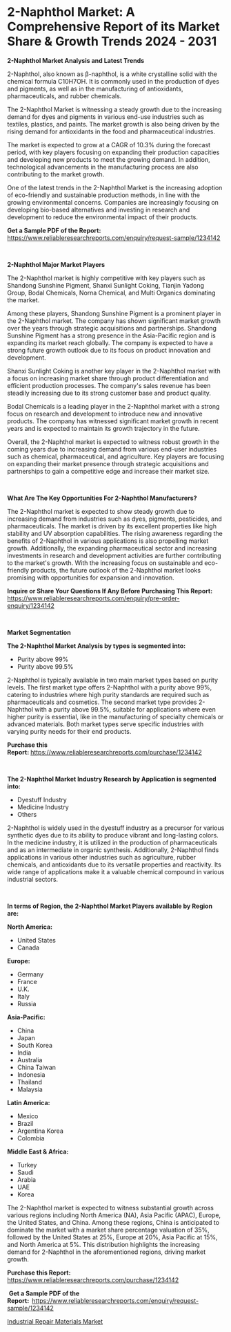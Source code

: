 <p><h1>2-Naphthol Market: A Comprehensive Report of its Market Share & Growth Trends 2024 - 2031</h1></p><p><strong>2-Naphthol Market Analysis and Latest Trends</strong></p>
<p><p>2-Naphthol, also known as β-naphthol, is a white crystalline solid with the chemical formula C10H7OH. It is commonly used in the production of dyes and pigments, as well as in the manufacturing of antioxidants, pharmaceuticals, and rubber chemicals.</p><p>The 2-Naphthol Market is witnessing a steady growth due to the increasing demand for dyes and pigments in various end-use industries such as textiles, plastics, and paints. The market growth is also being driven by the rising demand for antioxidants in the food and pharmaceutical industries.</p><p>The market is expected to grow at a CAGR of 10.3% during the forecast period, with key players focusing on expanding their production capacities and developing new products to meet the growing demand. In addition, technological advancements in the manufacturing process are also contributing to the market growth.</p><p>One of the latest trends in the 2-Naphthol Market is the increasing adoption of eco-friendly and sustainable production methods, in line with the growing environmental concerns. Companies are increasingly focusing on developing bio-based alternatives and investing in research and development to reduce the environmental impact of their products.</p></p>
<p><strong>Get a Sample PDF of the Report:&nbsp;</strong> <a href="https://www.reliableresearchreports.com/enquiry/request-sample/1234142">https://www.reliableresearchreports.com/enquiry/request-sample/1234142</a></p>
<p>&nbsp;</p>
<p><strong>2-Naphthol Major Market Players</strong></p>
<p><p>The 2-Naphthol market is highly competitive with key players such as Shandong Sunshine Pigment, Shanxi Sunlight Coking, Tianjin Yadong Group, Bodal Chemicals, Norna Chemical, and Multi Organics dominating the market.</p><p>Among these players, Shandong Sunshine Pigment is a prominent player in the 2-Naphthol market. The company has shown significant market growth over the years through strategic acquisitions and partnerships. Shandong Sunshine Pigment has a strong presence in the Asia-Pacific region and is expanding its market reach globally. The company is expected to have a strong future growth outlook due to its focus on product innovation and development.</p><p>Shanxi Sunlight Coking is another key player in the 2-Naphthol market with a focus on increasing market share through product differentiation and efficient production processes. The company's sales revenue has been steadily increasing due to its strong customer base and product quality.</p><p>Bodal Chemicals is a leading player in the 2-Naphthol market with a strong focus on research and development to introduce new and innovative products. The company has witnessed significant market growth in recent years and is expected to maintain its growth trajectory in the future.</p><p>Overall, the 2-Naphthol market is expected to witness robust growth in the coming years due to increasing demand from various end-user industries such as chemical, pharmaceutical, and agriculture. Key players are focusing on expanding their market presence through strategic acquisitions and partnerships to gain a competitive edge and increase their market size.</p></p>
<p>&nbsp;</p>
<p><strong>What Are The Key Opportunities For 2-Naphthol Manufacturers?</strong></p>
<p><p>The 2-Naphthol market is expected to show steady growth due to increasing demand from industries such as dyes, pigments, pesticides, and pharmaceuticals. The market is driven by its excellent properties like high stability and UV absorption capabilities. The rising awareness regarding the benefits of 2-Naphthol in various applications is also propelling market growth. Additionally, the expanding pharmaceutical sector and increasing investments in research and development activities are further contributing to the market's growth. With the increasing focus on sustainable and eco-friendly products, the future outlook of the 2-Naphthol market looks promising with opportunities for expansion and innovation.</p></p>
<p><strong>Inquire or Share Your Questions If Any Before Purchasing This Report:</strong> <a href="https://www.reliableresearchreports.com/enquiry/pre-order-enquiry/1234142">https://www.reliableresearchreports.com/enquiry/pre-order-enquiry/1234142</a></p>
<p>&nbsp;</p>
<p><strong>Market Segmentation</strong></p>
<p><strong>The 2-Naphthol Market Analysis by types is segmented into:</strong></p>
<p><ul><li>Purity above 99%</li><li>Purity above 99.5%</li></ul></p>
<p><p>2-Naphthol is typically available in two main market types based on purity levels. The first market type offers 2-Naphthol with a purity above 99%, catering to industries where high purity standards are required such as pharmaceuticals and cosmetics. The second market type provides 2-Naphthol with a purity above 99.5%, suitable for applications where even higher purity is essential, like in the manufacturing of specialty chemicals or advanced materials. Both market types serve specific industries with varying purity needs for their end products.</p></p>
<p><strong>Purchase this Report:&nbsp;</strong><a href="https://www.reliableresearchreports.com/purchase/1234142">https://www.reliableresearchreports.com/purchase/1234142</a></p>
<p>&nbsp;</p>
<p><strong>The 2-Naphthol Market Industry Research by Application is segmented into:</strong></p>
<p><ul><li>Dyestuff Industry</li><li>Medicine Industry</li><li>Others</li></ul></p>
<p><p>2-Naphthol is widely used in the dyestuff industry as a precursor for various synthetic dyes due to its ability to produce vibrant and long-lasting colors. In the medicine industry, it is utilized in the production of pharmaceuticals and as an intermediate in organic synthesis. Additionally, 2-Naphthol finds applications in various other industries such as agriculture, rubber chemicals, and antioxidants due to its versatile properties and reactivity. Its wide range of applications make it a valuable chemical compound in various industrial sectors.</p></p>
<p>&nbsp;</p>
<p><strong>In terms of Region, the 2-Naphthol Market Players available by Region are:</strong></p>
<p>
    <p> <strong> North America: </strong>
        <ul>
            <li>United States</li>
            <li>Canada</li>
        </ul>
        </p> 
    <p> <strong> Europe: </strong>
        <ul>
            <li>Germany</li>
            <li>France</li>
            <li>U.K.</li>
            <li>Italy</li>
            <li>Russia</li>
        </ul>
        </p> 
    <p> <strong> Asia-Pacific: </strong>
        <ul>
            <li>China</li>
            <li>Japan</li>
            <li>South Korea</li>
            <li>India</li>
            <li>Australia</li>
            <li>China Taiwan</li>
            <li>Indonesia</li>
            <li>Thailand</li>
            <li>Malaysia</li>
        </ul>
        </p> 
    <p> <strong> Latin America: </strong>
        <ul>
            <li>Mexico</li>
            <li>Brazil</li>
            <li>Argentina Korea</li>
            <li>Colombia</li>
        </ul>
        </p> 
    <p> <strong> Middle East & Africa: </strong>
        <ul>
            <li>Turkey</li>
            <li>Saudi</li>
            <li>Arabia</li>
            <li>UAE</li>
            <li>Korea</li>
        </ul>
    </p>
    </p>
<p><p>The 2-Naphthol market is expected to witness substantial growth across various regions including North America (NA), Asia Pacific (APAC), Europe, the United States, and China. Among these regions, China is anticipated to dominate the market with a market share percentage valuation of 35%, followed by the United States at 25%, Europe at 20%, Asia Pacific at 15%, and North America at 5%. This distribution highlights the increasing demand for 2-Naphthol in the aforementioned regions, driving market growth.</p></p>
<p><strong>Purchase this Report: </strong><a href="https://www.reliableresearchreports.com/purchase/1234142">https://www.reliableresearchreports.com/purchase/1234142</a></p>
<p>&nbsp;<strong>Get a Sample PDF of the Report:&nbsp;&nbsp;</strong><a href="https://www.reliableresearchreports.com/enquiry/request-sample/1234142">https://www.reliableresearchreports.com/enquiry/request-sample/1234142</a></p>
<p><strong></strong></p>
<p><p><a href="https://github.com/Sinjinluong3e0awx2m195k76/Market-Research-Report-List-1/blob/main/industrial-repair-materials-market.md">Industrial Repair Materials Market</a></p></p>